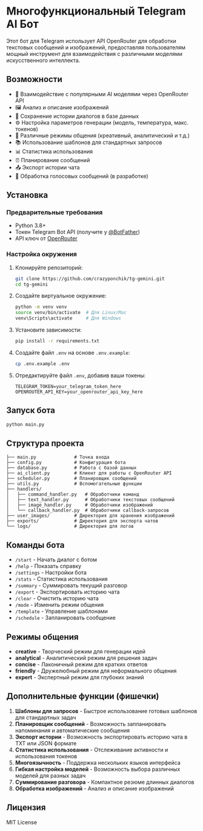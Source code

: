 # Многофункциональный Telegram AI Бот

Этот бот для Telegram использует API OpenRouter для обработки текстовых сообщений и изображений, предоставляя пользователям мощный инструмент для взаимодействия с различными моделями искусственного интеллекта.

## Возможности

- 🤖 Взаимодействие с популярными AI моделями через OpenRouter API
- 🖼️ Анализ и описание изображений
- 💬 Сохранение истории диалогов в базе данных
- ⚙️ Настройка параметров генерации (модель, температура, макс. токенов)
- 🔄 Различные режимы общения (креативный, аналитический и т.д.)
- 📚 Использование шаблонов для стандартных запросов
- 📊 Статистика использования
- ⏰ Планирование сообщений
- 📤 Экспорт истории чата
- 🎤 Обработка голосовых сообщений (в разработке)

## Установка

### Предварительные требования

- Python 3.8+
- Токен Telegram Bot API (получите у [@BotFather](https://t.me/BotFather))
- API ключ от [OpenRouter](https://openrouter.ai/keys)

### Настройка окружения

1. Клонируйте репозиторий:
   ```bash
   git clone https://github.com/crazyponchik/tg-gemini.git
   cd tg-gemini
   ```

2. Создайте виртуальное окружение:
   ```bash
   python -m venv venv
   source venv/bin/activate  # Для Linux/Mac
   venv\Scripts\activate     # Для Windows
   ```

3. Установите зависимости:
   ```bash
   pip install -r requirements.txt
   ```

4. Создайте файл `.env` на основе `.env.example`:
   ```bash
   cp .env.example .env
   ```

5. Отредактируйте файл `.env`, добавив ваши токены:
   ```
   TELEGRAM_TOKEN=your_telegram_token_here
   OPENROUTER_API_KEY=your_openrouter_api_key_here
   ```

## Запуск бота

```bash
python main.py
```

## Структура проекта

```
├── main.py              # Точка входа
├── config.py            # Конфигурация бота
├── database.py          # Работа с базой данных
├── ai_client.py         # Клиент для работы с OpenRouter API
├── scheduler.py         # Планировщик сообщений
├── utils.py             # Вспомогательные функции
├── handlers/
│   ├── command_handler.py   # Обработчики команд
│   ├── text_handler.py      # Обработчики текстовых сообщений
│   ├── image_handler.py     # Обработчики изображений
│   └── callback_handler.py  # Обработчики callback-запросов
├── user_images/         # Директория для хранения изображений
├── exports/             # Директория для экспорта чатов
└── logs/                # Директория для логов
```

## Команды бота

- `/start` - Начать диалог с ботом
- `/help` - Показать справку
- `/settings` - Настройки бота
- `/stats` - Статистика использования
- `/summary` - Суммировать текущий разговор
- `/export` - Экспортировать историю чата
- `/clear` - Очистить историю чата
- `/mode` - Изменить режим общения
- `/template` - Управление шаблонами
- `/schedule` - Запланировать сообщение

## Режимы общения

- **creative** - Творческий режим для генерации идей
- **analytical** - Аналитический режим для решения задач
- **concise** - Лаконичный режим для кратких ответов
- **friendly** - Дружелюбный режим для неформального общения
- **expert** - Экспертный режим для глубоких знаний

## Дополнительные функции (фишечки)

1. **Шаблоны для запросов** - Быстрое использование готовых шаблонов для стандартных задач
2. **Планировщик сообщений** - Возможность запланировать напоминания и автоматические сообщения
3. **Экспорт истории** - Возможность экспортировать историю чата в TXT или JSON формате
4. **Статистика использования** - Отслеживание активности и использования токенов
5. **Многоязычность** - Поддержка нескольких языков интерфейса
6. **Гибкая настройка моделей** - Возможность выбора различных моделей для разных задач
7. **Суммирование разговора** - Компактное резюме длинных диалогов
8. **Обработка изображений** - Анализ и описание изображений

## Лицензия

MIT License
